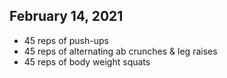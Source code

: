 ## February 14, 2021

- 45 reps of push-ups
- 45 reps of alternating ab crunches & leg raises
- 45 reps of body weight squats
